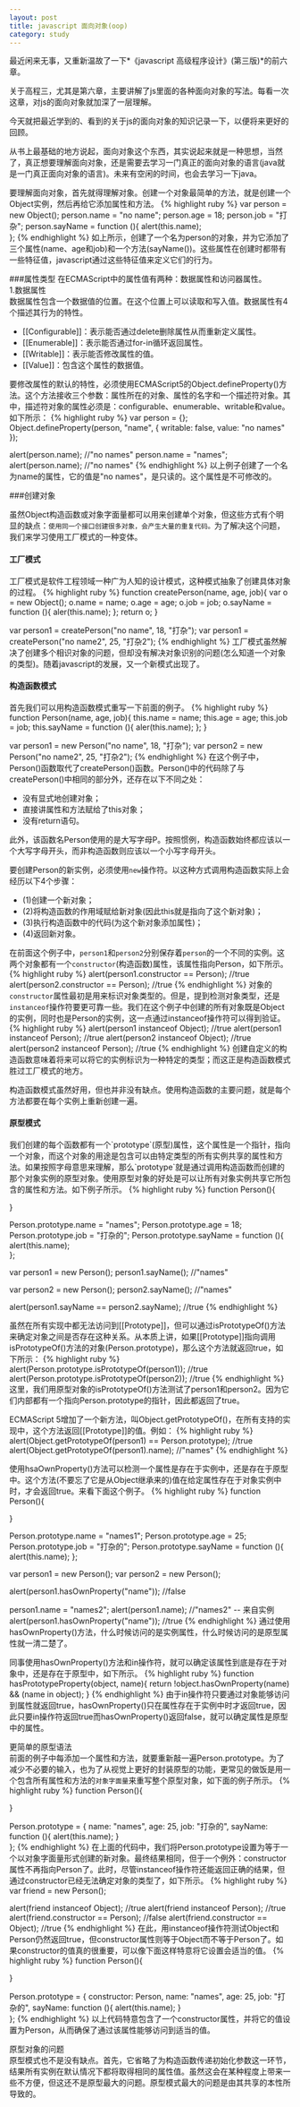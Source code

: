 ```yaml
---
layout: post
title: javascript 面向对象(oop)
category: study
---
```


最近闲来无事，又重新温故了一下*《javascript 高级程序设计》(第三版)*的前六章。

关于高程三，尤其是第六章，主要讲解了js里面的各种面向对象的写法。每看一次这章，对js的面向对象就加深了一层理解。

今天就把最近学到的、看到的关于js的面向对象的知识记录一下，以便将来更好的回顾。

从书上最基础的地方说起，面向对象这个东西，其实说起来就是一种思想，当然了，真正想要理解面向对象，还是需要去学习一门真正的面向对象的语言(java就是一门真正面向对象的语言)。未来有空闲的时间，也会去学习一下java。

要理解面向对象，首先就得理解对象。创建一个对象最简单的方法，就是创建一个Object实例，然后再给它添加属性和方法。
{% highlight ruby %}
var person = new Object();
person.name = "no name";
person.age = 18;
person.job = "打杂";
person.sayName = function (){
	alert(this.name);	
};
{% endhighlight %}
如上所示，创建了一个名为person的对象，并为它添加了三个属性(name、age和job)和一个方法(sayName())。这些属性在创建时都带有一些特征值，javascript通过这些特征值来定义它们的行为。

###属性类型
在ECMAScript中的属性值有两种：数据属性和访问器属性。<br/>
1.数据属性 <br/>
数据属性包含一个数据值的位置。在这个位置上可以读取和写入值。数据属性有4个描述其行为的特性。

* [[Configurable]]：表示能否通过delete删除属性从而重新定义属性。
* [[Enumerable]]：表示能否通过for-in循环返回属性。
* [[Writable]]：表示能否修改属性的值。
* [[Value]]：包含这个属性的数据值。

要修改属性的默认的特性，必须使用ECMAScript5的Object.defineProperty()方法。这个方法接收三个参数：属性所在的对象、属性的名字和一个描述符对象。其中，描述符对象的属性必须是：configurable、enumerable、writable和value。如下所示：
{% highlight ruby %}
var person = {};
Object.defineProperty(person, "name", {
	writable: false,
	value: "no names"
});

alert(person.name);		//"no names"
person.name = "names";
alert(person.name);		//"no names"
{% endhighlight %}
以上例子创建了一个名为name的属性，它的值是"no names"，是只读的。这个属性是不可修改的。

###创建对象

虽然Object构造函数或对象字面量都可以用来创建单个对象，但这些方式有个明显的缺点：`使用同一个接口创建很多对象，会产生大量的重复代码。`为了解决这个问题，我们来学习使用工厂模式的一种变体。

<h4>工厂模式</h4>
工厂模式是软件工程领域一种广为人知的设计模式，这种模式抽象了创建具体对象的过程。
{% highlight ruby %}
function createPerson(name, age, job){
	var o = new Object();
	o.name = name;
	o.age = age;
	o.job = job;
	o.sayName = function (){
		aler(this.name);
	};
	return o;
}

var person1 = createPerson("no name", 18, "打杂");
var person1 = createPerson("no name2", 25, "打杂2");
{% endhighlight %}
工厂模式虽然解决了创建多个相识对象的问题，但却没有解决对象识别的问题(怎么知道一个对象的类型)。随着javascript的发展，又一个新模式出现了。

<h4>构造函数模式</h4>
首先我们可以用构造函数模式重写一下前面的例子。
{% highlight ruby %}
function Person(name, age, job){
	this.name = name;
	this.age = age;
	this.job = job;
	this.sayName = function (){
		aler(this.name);
	};
}

var person1 = new Person("no name", 18, "打杂");
var person2 = new Person("no name2", 25, "打杂2");
{% endhighlight %}
在这个例子中，Person()函数取代了createPerson()函数。Person()中的代码除了与createPerson()中相同的部分外，还存在以下不同之处：

* 没有显式地创建对象；
* 直接讲属性和方法赋给了this对象；
* 没有return语句。

此外，该函数名Person使用的是大写字母P。按照惯例，构造函数始终都应该以一个大写字母开头，而非构造函数则应该以一个小写字母开头。

要创建Person的新实例，必须使用`new`操作符。以这种方式调用构造函数实际上会经历以下4个步骤：

* (1)创建一个新对象；
* (2)将构造函数的作用域赋给新对象(因此this就是指向了这个新对象)；
* (3)执行构造函数中的代码(为这个新对象添加属性)；
* (4)返回新对象。

在前面这个例子中，`person1`和`person2`分别保存着`person`的一个不同的实例。这两个对象都有一个`constructor`(构造函数)属性，该属性指向Person，如下所示。
{% highlight ruby %}
alert(person1.constructor == Person);		//true
alert(person2.constructor == Person);		//true
{% endhighlight %}
对象的`constructor`属性最初是用来标识对象类型的。但是，提到检测对象类型，还是`instanceof`操作符要更可靠一些。我们在这个例子中创建的所有对象既是Object的实例，同时也是Person的实例，这一点通过instanceof操作符可以得到验证。
{% highlight ruby %}
alert(person1 instanceof Object);		//true
alert(person1 instanceof Person);		//true
alert(person2 instanceof Object);		//true
alert(person2 instanceof Person);		//true
{% endhighlight %}
创建自定义的构造函数意味着将来可以将它的实例标识为一种特定的类型；而这正是构造函数模式胜过工厂模式的地方。

构造函数模式虽然好用，但也并非没有缺点。使用构造函数的主要问题，就是每个方法都要在每个实例上重新创建一遍。

<h4>原型模式</h4>
我们创建的每个函数都有一个`prototype`(原型)属性，这个属性是一个指针，指向一个对象，而这个对象的用途是包含可以由特定类型的所有实例共享的属性和方法。如果按照字母意思来理解，那么`prototype`就是通过调用构造函数而创建的那个对象实例的原型对象。使用原型对象的好处是可以让所有对象实例共享它所包含的属性和方法。如下例子所示。
{% highlight ruby %}
function Person(){
	
}

Person.prototype.name = "names";
Person.prototype.age = 18;
Person.prototype.job = "打杂的";
Person.prototype.sayName = function (){
	alert(this.name);	
};

var person1 = new Person();
person1.sayName();		//"names"

var person2 = new Person();
person2.sayName();		//"names"

alert(person1.sayName == person2.sayName);		//true
{% endhighlight %}

虽然在所有实现中都无法访问到[[Prototype]]，但可以通过isPrototypeOf()方法来确定对象之间是否存在这种关系。从本质上讲，如果[[Prototype]]指向调用isPrototypeOf()方法的对象(Person.prototype)，那么这个方法就返回true，如下所示：
{% highlight ruby %}
alert(Person.prototype.isPrototypeOf(person1));		//true
alert(Person.prototype.isPrototypeOf(person2));		//true
{% endhighlight %}
这里，我们用原型对象的isPrototypeOf()方法测试了person1和person2。因为它们内部都有一个指向Person.prototype的指针，因此都返回了true。


ECMAScript 5增加了一个新方法，叫Object.getPrototypeOf()，在所有支持的实现中，这个方法返回[[Prototype]]的值。例如：
{% highlight ruby %}
alert(Object.getPrototypeOf(person1) == Person.prototype);		//true
alert(Object.getPrototypeOf(person1).name);		//"names"
{% endhighlight %}

使用hsaOwnProperty()方法可以检测一个属性是存在于实例中，还是存在于原型中。这个方法(不要忘了它是从Object继承来的)值在给定属性存在于对象实例中时，才会返回true。来看下面这个例子。
{% highlight ruby %}
function Person(){
	
}

Person.prototype.name = "names1";
Person.prototype.age = 25;
Person.prototype.job = "打杂的";
Person.prototype.sayName = function (){
	alert(this.name);
};

var person1 = new Person();
var person2 = new Person();

alert(person1.hasOwnProperty("name"));		//false

person1.name = "names2";
alert(person1.name);	//"names2" -- 来自实例
alert(person1.hasOwnProperty("name"));		//true
{% endhighlight %}
通过使用hasOwnProperty()方法，什么时候访问的是实例属性，什么时候访问的是原型属性就一清二楚了。

同事使用hasOwnProperty()方法和in操作符，就可以确定该属性到底是存在于对象中，还是存在于原型中，如下所示。
{% highlight ruby %}
function hasPrototypeProperty(object, name){
	return !object.hasOwnProperty(name) && (name in object);
}
{% endhighlight %}
由于in操作符只要通过对象能够访问到属性就返回true，hasOwnProperty()只在属性存在于实例中时才返回true，因此只要in操作符返回true而hasOwnProperty()返回false，就可以确定属性是原型中的属性。

更简单的原型语法<br/>
前面的例子中每添加一个属性和方法，就要重新敲一遍Person.prototype。为了减少不必要的输入，也为了从视觉上更好的封装原型的功能，更常见的做饭是用一个包含所有属性和方法的`对象字面量`来重写整个原型对象，如下面的例子所示。
{% highlight ruby %}
function Person(){
	
}

Person.prototype = {
	name: "names",
	age: 25,
	job: "打杂的",
	sayName: function (){
		alert(this.name);
	}	
};
{% endhighlight %}
在上面的代码中，我们将Person.prototype设置为等于一个以对象字面量形式创建的新对象。最终结果相同，但于一个例外：constructor属性不再指向Person了。此时，尽管instanceof操作符还能返回正确的结果，但通过constructor已经无法确定对象的类型了，如下所示。
{% highlight ruby %}
var friend = new Person();

alert(friend instanceof Object);		//true
alert(friend instanceof Person);		//true
alert(friend.constructor == Person);	//false
alert(friend.constructor == Object);	//true
{% endhighlight %}
在此，用instanceof操作符测试Object和Person仍然返回true，但constructor属性则等于Object而不等于Person了。如果constructor的值真的很重要，可以像下面这样特意将它设置会适当的值。
{% highlight ruby %}
function Person(){
	
}

Person.prototype = {
	constructor: Person,
	name: "names",
	age: 25,
	job: "打杂的",
	sayName: function (){
		alert(this.name);
	}	
};
{% endhighlight %}
以上代码特意包含了一个constructor属性，并将它的值设置为Person，从而确保了通过该属性能够访问到适当的值。

原型对象的问题<br/>
原型模式也不是没有缺点。首先，它省略了为构造函数传递初始化参数这一环节，结果所有实例在默认情况下都将取得相同的属性值。虽然这会在某种程度上带来一些不方便，但这还不是原型最大的问题。原型模式最大的问题是由其共享的本性所导致的。



















